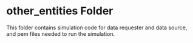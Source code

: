 # other_entities Folder
This folder contains simulation code for data requester and data source, and pem files needed to run the simulation.
